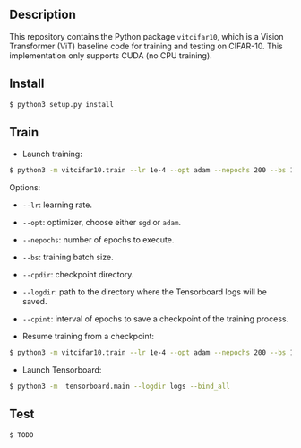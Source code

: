 Description
-----------

This repository contains the Python package `vitcifar10`, which is a Vision Transformer (ViT) baseline code for training and testing on CIFAR-10. This implementation only supports CUDA (no CPU training).


Install
-------

```bash
$ python3 setup.py install
```


Train
-----

* Launch training:

```bash
$ python3 -m vitcifar10.train --lr 1e-4 --opt adam --nepochs 200 --bs 16 --cpdir checkpoints --logdir logs --cpint 5
```

Options:
* `--lr`: learning rate.
* `--opt`: optimizer, choose either `sgd` or `adam`.
* `--nepochs`: number of epochs to execute.
* `--bs`: training batch size.
* `--cpdir`: checkpoint directory.
* `--logdir`: path to the directory where the Tensorboard logs will be saved.
* `--cpint`: interval of epochs to save a checkpoint of the training process.

* Resume training from a checkpoint:
```bash
$ python3 -m vitcifar10.train --lr 1e-4 --opt adam --nepochs 200 --bs 16 --cpdir checkpoints --logdir logs --cpint 5 --resume checkpoints/epoch_21.pt
```

* Launch Tensorboard:

```bash
$ python3 -m  tensorboard.main --logdir logs --bind_all
```


Test
----

```bash
$ TODO
```


